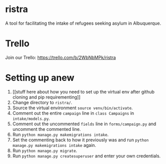 # ristra
A tool for facilitating the intake of refugees seeking asylum in Albuquerque.

# Trello
Join our Trello: https://trello.com/b/2WbNbMPk/ristra

# Setting up anew
1. [[stuff here about how you need to set up the virtual env after github cloning and pip requirementing]]
1. Change directory to `ristra/`.
1. Source the virtual environment `source venv/bin/activate`.
1. Comment out the entire `campaign` line in `class Campaigns` in `intake/models.py`.
1. Comment out the uncommented `fields` line in `forms/campaign.py` and uncomment the commented line.
1. Run `python manage.py makemigrations intake`.
1. Set the commenting back to how it previously was and run `python manage.py makemigrations intake` again.
1. Run `python manage.py migrate`.
1. Run `python manage.py createsuperuser` and enter your own credentials.

